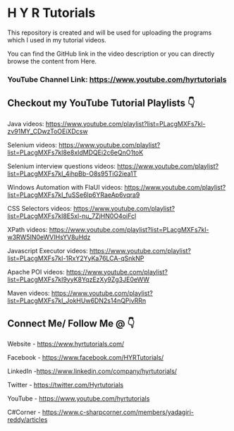 # H Y R Tutorials

This repository is created and will be used for uploading the programs which I used in my tutorial videos.

You can find the GitHub link in the video description or you can directly browse the content from Here.

### YouTube Channel Link: https://www.youtube.com/hyrtutorials


## Checkout my YouTube Tutorial Playlists 👇

Java videos: 
https://www.youtube.com/playlist?list=PLacgMXFs7kl-zv91MY_CDwzToOEiXDcsw 

Selenium videos:
https://www.youtube.com/playlist?list=PLacgMXFs7kl8e8xIdMDQEi2c6eQnO1toK

Selenium interview questions videos: 
https://www.youtube.com/playlist?list=PLacgMXFs7kl_4ihpBb-O8s95TiG2iea1T

Windows Automation with FlaUI videos:
https://www.youtube.com/playlist?list=PLacgMXFs7kl_fuSSe6lp6YRaeAp6vqra9

CSS Selectors videos:
https://www.youtube.com/playlist?list=PLacgMXFs7kl8E5xl-nu_7ZjHN0O4oiFcl

XPath videos:
https://www.youtube.com/playlist?list=PLacgMXFs7kl-w3RW5IN0eWVIHsYV8uHdz

Javascript Executor videos:
https://www.youtube.com/playlist?list=PLacgMXFs7kl-1RxY2YyKa76LCA-qSnkNP

Apache POI videos:
https://www.youtube.com/playlist?list=PLacgMXFs7kl9yyK8YqzEzXy9Zg3JE0eWW

Maven videos:
https://www.youtube.com/playlist?list=PLacgMXFs7kl_JokHUw6DN2s14nQPjvRRn


## Connect Me/ Follow Me @ 👇

Website - https://www.hyrtutorials.com/

Facebook - https://www.facebook.com/HYRTutorials/

LinkedIn -https://www.linkedin.com/company/hyrtutorials/

Twitter - https://twitter.com/Hyrtutorials

YouTube - https://www.youtube.com/hyrtutorials

C#Corner - https://www.c-sharpcorner.com/members/yadagiri-reddy/articles

